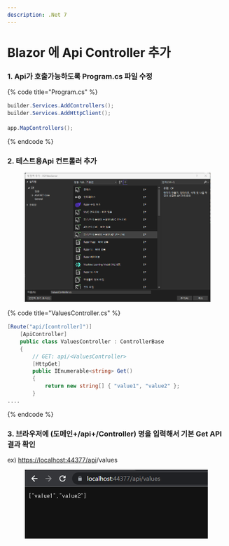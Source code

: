 ```yaml
---
description: .Net 7
---
```


# Blazor 에 Api Controller 추가

### 1. Api가 호출가능하도록 Program.cs 파일 수정

{% code title="Program.cs" %}
```csharp
builder.Services.AddControllers();
builder.Services.AddHttpClient();

app.MapControllers();
```
{% endcode %}

### 2. 테스트용Api 컨트롤러 추가

<figure><img src="../.gitbook/assets/image (4) (1) (1).png" alt=""><figcaption></figcaption></figure>

{% code title="ValuesController.cs" %}
```csharp
[Route("api/[controller]")]
    [ApiController]
    public class ValuesController : ControllerBase
    {
        // GET: api/<ValuesController>
        [HttpGet]
        public IEnumerable<string> Get()
        {
            return new string[] { "value1", "value2" };
        }
....
```
{% endcode %}

### 3. 브라우저에 (도메인+/api+/Controller) 명을 입력해서  기본 Get API 결과 확인

ex) [https://localhost:44377/api](https://localhost:44377/api/pdf)/values

<figure><img src="../.gitbook/assets/image (9) (1).png" alt=""><figcaption></figcaption></figure>
